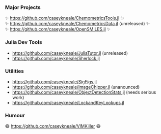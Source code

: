### Major Projects
✨ https://github.com/caseykneale/ChemometricsTools.jl ✨  
✨ https://github.com/caseykneale/ChemometricsData.jl (unreleased) ✨  
✨ https://github.com/caseykneale/OpenSMILES.jl ✨  

### Julia Dev Tools
 - https://github.com/caseykneale/JuliaTutor.jl (unreleased)
 - https://github.com/caseykneale/Sherlock.jl

### Utilities
 - https://github.com/caseykneale/SigFigs.jl
 - https://github.com/caseykneale/ImageChipper.jl (unanounced)
 - https://github.com/caseykneale/ObjectDetectionStats.jl (needs serious work)
 - https://github.com/caseykneale/LockandKeyLookups.jl

### Humour
😄 https://github.com/caseykneale/VIMKiller 😄  

<!--
**caseykneale/caseykneale** is a ✨ _special_ ✨ repository because its `README.md` (this file) appears on your GitHub profile.

Here are some ideas to get you started:

- 🔭 I’m currently working on ...
- 🌱 I’m currently learning ...
- 👯 I’m looking to collaborate on ...
- 🤔 I’m looking for help with ...
- 💬 Ask me about ...
- 📫 How to reach me: ...
- 😄 Pronouns: ...
- ⚡ Fun fact: ...
-->

